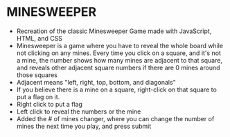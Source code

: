 # MINESWEEPER
- Recreation of the classic Minesweeper Game made with JavaScript, HTML, and CSS
- Minesweeper is a game where you have to reveal the whole board while not clicking on any mines. Every time you click on a square, and it's not a mine, the number shows how many mines are adjacent to that square, and reveals other adjacent square numbers if there are 0 mines around those squares
- Adjacent means "left, right, top, bottom, and diagonals"
- If you believe there is a mine on a square, right-click on that square to put a flag on it.
- Right click to put a flag
- Left click to reveal the numbers or the mine
-  Added the # of mines changer, where you can change the number of mines the next time you play, and press submit
